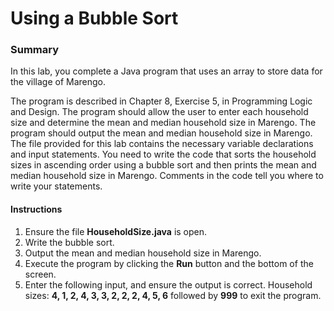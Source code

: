 # Using a Bubble Sort

### Summary
In this lab, you complete a Java program that uses an array to store data for the village of Marengo.

The program is described in Chapter 8, Exercise 5, in Programming Logic and Design. The program should allow the user to enter each household size and determine the mean and median household size in Marengo. The program should output the mean and median household size in Marengo. The file provided for this lab contains the necessary variable declarations and input statements. You need to write the code that sorts the household sizes in ascending order using a bubble sort and then prints the mean and median household size in Marengo. Comments in the code tell you where to write your statements.

#### Instructions
1. Ensure the file **HouseholdSize.java** is open.
2. Write the bubble sort.
3. Output the mean and median household size in Marengo.
4. Execute the program by clicking the **Run** button and the bottom of the screen.
5. Enter the following input, and ensure the output is correct. 
Household sizes: **4, 1, 2, 4, 3, 3, 2, 2, 2, 4, 5, 6** followed by **999** to exit the program.